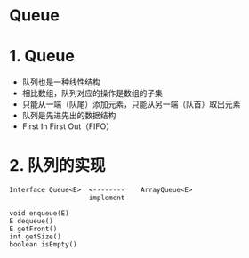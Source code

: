 Queue
=====

# 1. Queue

- 队列也是一种线性结构
- 相比数组，队列对应的操作是数组的子集
- 只能从一端（队尾）添加元素，只能从另一端（队首）取出元素
- 队列是先进先出的数据结构
- First In First Out（FIFO）

# 2. 队列的实现

```
Interface Queue<E>  <--------    ArrayQueue<E>
                    implement

void enqueue(E)
E dequeue()
E getFront()
int getSize()
boolean isEmpty()

```